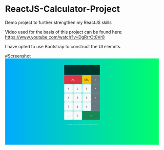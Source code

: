 # ReactJS-Calculator-Project
Demo project to further strengthen my ReactJS skills

Video used for the basis of this project can be found here: https://www.youtube.com/watch?v=DgRrrOt0Vr8

I have opted to use Bootstrap to construct the UI elemnts.

#Screenshot
![Screenshot of app](https://github.com/dkthecoder/ReactJS-Calculator-Project/blob/main/calc_screenshot.png)
